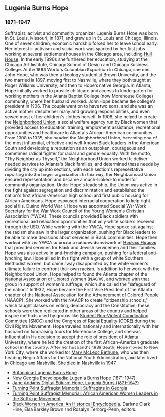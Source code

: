 ## Lugenia Burns Hope
### 1871&#8211;1947
Suffragist, activist and community organizer [Lugenia Burns Hope](/search?q=Lugenia+Burns+Hope) was born in St. Louis, Missouri, in 1871, and grew up in St. Louis and Chicago, Illinois. One of seven children, economic hardship forced her to leave school early. Her interest in activism and social work was sparked by her first jobs working at several settlement houses in the Chicago area, including [Hull House](/search?q=Hull+House). In the early 1890s she furthered her education, studying at the Chicago Art Institute, Chicago School of Design and Chicago Business College. At the 1893 World's Columbian Exposition in Chicago, she met John Hope, who was then a theology student at Brown University, and the two married in 1897, moving first to Nashville, where they both taught at Roger Williams University, and then to Hope's native Georgia. In Atlanta, Hope initially worked to provide childcare and access to kindergarten for working mothers in the Atlanta Baptist College (now Morehouse College) community, where her husband worked. John Hope became the college's president in 1906. The couple went on to have two sons, and she was an active mother, despite her many and growing responsibilities, and even sewed most of her children's clothes herself. In 1908, she helped to create the [Neighborhood Union](/search?q=Neighborhood+Union), a social welfare agency run by Black women that provided access to education, training, employment assistance, recreational opportunities and healthcare to Atlanta's African-American communities. From 1908 to 1935, she headed the Neighborhood Union, becoming one of the most influential, effective and well-known Black leaders in the American South and developing a reputation as an outspoken, courageous and sometimes radical fighter for racial and gender equality. With the motto, "Thy Neighbor as Thyself," the Neighborhood Union worked to deliver needed services to Atlanta's Black families, and determined these needs by dividing the city up into sections, with each section's representative reporting into the larger organization. In this way, the Neighborhood Union ensured representation and became a much-looked-to model for community organization. Under Hope's leadership, the Union was active in the fight against segregation and discrimintation and established the nation's first African-American high school and first public housing for African Americans. Hope espoused interracial cooperation to help right social ills. During World War I, Hope was appointed Special War Work Secretary for the War Work Council of the Young Women's Christian Association (YWCA). These councils provided Black soldiers with recreational and relaxation opportunities that only white soldiers received through the USO. While working with the YWCA, Hope spoke out against the racism she saw in the larger organization, pushing for Black leaders to be able to make decisions about services in Black communities. Hope then worked with the YWCA to create a nationwide network of [Hostess Houses](/search?q=Hostess+Houses) that provided services for Black and Jewish servicemen and their families. Hope was also active in anti-lynching campaign, pushing for a federal anti-lynching law. Hope allied in this fight with a group of white Southern Methodist women, but came away disappointed by the white women's ultimate failure to confront their own racism. In addition to her work with the Neighborhood Union, Hope helped to found the Atlanta chapter of the [National Association of Colored Women](/search?q=National+Association+of+Colored+Women) (NACW), and worked with that group in support of women's suffrage, which she called the "safeguard of the nation."  In 1932, Hope became the First Vice President of the Atlanta chapter of the National Association for the Advancement of Colored People (NAACP). She worked with the NAACP to create "citizenship schools," which taught classes on voting, democracy and the Constitution; these schools were then replicated in other areas of the country and helped inspire methods used by groups like [Student Non-Violent Coordinating Committee](/search?q=Student+Non-Violent+Coordinating+Committee) (SNCC) and the [Congress of Racial Equality](/search?q=Congress+of+Racial+Equality) (CORE) during the Civil Rights Movement. Hope traveled nationally and internationally with her husband on fundraising tours for Morehouse College, and she was influential in his decision to accept the role of president of Atlanta University, where he led the creation of the first African-American graduate school in the country. After her husband's 1936 death, Hope moved to New York City, where she worked for [Mary McLeod Bethune](/search?q=Mary+McLeod+Bethune), who was then heading Negro Affairs for the National Youth Administration, and later lived in Chicago and Nashville. She died in Nashville in 1947.

* [Britannica: Lugenia Burns Hope](https://www.britannica.com/biography/Lugenia-Burns-Hope)
* [New Georgia Encyclopedia: Lugenia Burns Hope (1871-1947)](https://www.georgiaencyclopedia.org/articles/history-archaeology/lugenia-burns-hope-1871-1947)
* [Jane Addams Digital Edition: Hope, Lugenia Burns (1871-1947)](https://digital.janeaddams.ramapo.edu/items/show/4879)
* [Turning Point Suffragist Memorial: Suffragists in Georgia](https://suffragistmemorial.org/suffragists-in-georgia/)
* [Turning Point Suffragist Memorial: African American Women Leaders in the Suffrage Movement](https://suffragistmemorial.org/african-american-women-leaders-in-the-suffrage-movement/)
* [Black Women in America: An Historical Encyclopedia](https://www.goodreads.com/book/show/1449467.Black_Women_in_America). Darlene Clark Hine, Elsa Barkley Brown and Rosalyn Terborg-Penn, editors.
